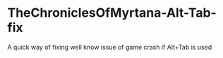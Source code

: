 # TheChroniclesOfMyrtana-Alt-Tab-fix
A quick way of fixing well know issue of game crash if Alt+Tab is used
